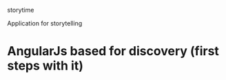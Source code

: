 storytime

Application for storytelling

AngularJs based for discovery (first steps with it)
=========
